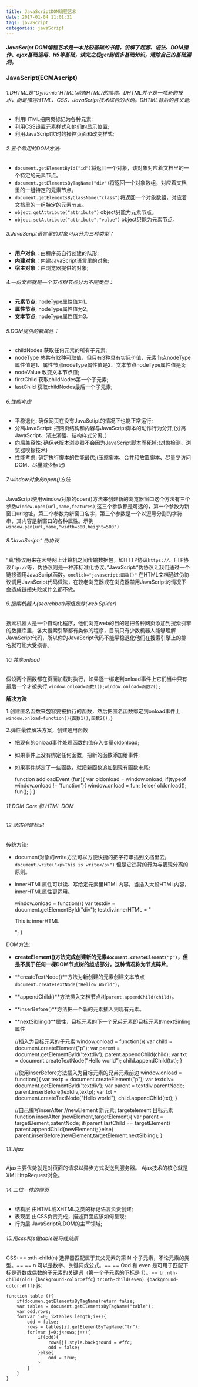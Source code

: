 ```yaml
---
title: JavaScriptDOM编程艺术
date: 2017-01-04 11:01:31
tags: javaScript
categories: javaScript
---
```


##### JavaScript DOM编程艺术是一本比较基础的书籍，讲解了起源、语法、DOM操作、ajax基础运用、h5等基础，读完之后get到很多基础知识，清除自己的基础漏洞。

<!--more-->

### JavaScript(ECMAscript)
###### 1.DHTML是“Dynamic“HTML(动态HTML)的简称。DHTML并不是一项新的技术，而是描述HTML、CSS、JavaScript技术综合的术语。DHTML背后的含义是:

 * 利用HTML把网页标记为各种元素;
 * 利用CSS设置元素样式和他们的显示位置;
 * 利用JavaScript实时的操控页面和改变样式;

###### 2.五个常用的DOM方法:

 + `document.getElementById("id")`将返回一个对象，该对象对应着文档里的一个特定的元素节点。
 + `document.getElementsByTagName("div")`将返回一个对象数组，对应着文档里的一组特定的元素节点。
 + `document.getElementsByClassName("class")`将返回一个对象数组，对应着文档里的一组特定的元素节点。
 + `object.getAttribute("attribute")` object只能为元素节点。
 + `object.setAttribute("attribute","value")` object只能为元素节点。

###### 3.JavaScript语言里的对象可以分为三种类型：

 * **用户对象**：由程序员自行创建的队形;
 * **内建对象**：内建JavaScript语言里的对象;
 * **宿主对象**：由浏览器提供的对象;

###### 4.一份文档就是一个节点树节点分为不同类型：
 + **元素节点**; nodeType属性值为1。
 + **属性节点**; nodeType属性值为2。
 + **文本节点**; nodeType属性值为3。

###### 5.DOM提供的新属性：

 + childNodes 获取任何元素的所有子元素;
 + nodeType 总共有12种可取值，但只有3种具有实际价值，元素节点nodeType属性值是1、属性节点nodeType属性值是2、文本节点nodeType属性值是3;
 + nodeValue 改变文本节点值;
 + firstChild 获取childNodes第一个子元素;
 + lastChild 获取childNodes最后一个子元素;

###### 6.性能考虑

 + 平稳退化: 确保网页在没有JavaSctipt的情况下也能正常运行;
 + 分离JavaScript: 把网页结构和内容与JavaScript脚本的动作行为分开;(分离JavaScript、渐进渐强、结构样式分离、)
 + 向后兼容性: 确保老版本浏览器不会因为JavaScript脚本而死掉;(对象检测、浏览器嗅探技术)
 + 性能考虑: 确定执行脚本的性能最优;(压缩脚本、合并和放置脚本、尽量少访问DOM、尽量减少标记)

###### 7.window对象的open()方法

JavaScript使用window对象的open()方法来创建新的浏览器窗口这个方法有三个参数`window.open(url,name,features)`,这三个参数都是可选的，第一个参数为新窗口url地址，第二个参数为新窗口名字，第三个参数是一个以逗号分割的字符串，其内容是新窗口的各种属性。示例`window.pen(url,name,"width=300,height=500")`

###### 8.”JavaScript:“ 伪协议

”真“协议用来在因特网上计算机之间传输数据包，如HTTP协议`https://`、FTP协议`ftp://`等，伪协议则是一种非标准化协议。”JavaScript:“伪协议让我们通过一个链接调用JavaScript函数。`onclick="javascript:函数()"`
在HTML文档通过伪协议调用JavaScript代码做法，在较老浏览器或在浏览器禁用JavaScript的情况下会造成链接失败或什么都不做。

###### 9.搜索机器人(searchbot)网络蜘蛛(web Spider)

搜索机器人是一个自动化程序，他们浏览web的目的是把各种网页添加到搜索引擎的数据库里，各大搜索引擎都有类似的程序，目前只有少数机器人能够理解JavaScript代码，所以你的JavaScript代码不能平稳退化他们在搜索引擎上的排名就可能大受损害。

###### 10.共享onload

假设两个函数都在页面加载时执行，如果逐一绑定到onload事件上它们当中只有最后一个才被执行
`window.onload=函数1();window.onload=函数2();`

**解决方法**

1.创建匿名函数来包容要被执行的函数，然后把匿名函数绑定到onload事件上
`window.onload=function(){函数1();函数2();}`

2.弹性最佳解决方案，创建通用函数

 + 把现有的onload事件处理函数的值存入变量oldonload;
 + 如果事件上没有绑定任何函数，把新的函数添加给事件;
 + 如果事件绑定了一些函数，就把新函数追加到现有函数末尾;


    function addloadEvent (fun){
        var oldonload = window.onload;
        if(typeof window.onload != 'function'){
        	window.onload = fun;
        }else{
        	oldonload();
        	fun();
        }
    }

###### 11.DOM Core 和 HTML DOM

###### 12.动态创建标记

传统方法:

 + document对象的write方法可以方便快捷的把字符串插到文档里去。
 `document.write("<p>This is write</p>")` 但是它违背的行为与表现分离的原则。
 + innerHTML属性可以读、写给定元素里HTML内容，当插入大段HTML内容，innerHTML属性更适用。


    window.onload = function(){
         var testdiv = document.getElementById("div");
         testdiv.innerHTML = "<p>This is innerHTML</p>";
    }

DOM方法:

 + **createElement()**方法完成创建新的元素`document.createElement("p")`，但是不属于任何一棵DOM节点树的组成部分，这种情况称为**节点碎片**。
 + **createTextNode()**方法为新创建的元素创建文本节点` document.createTextNode("Hellow World")`。
 + **appendChild()**方法插入文档节点树`parent.appendChild(child)`。
 + **inserBefore()**方法把一个新的元素插入到现有元素。
 + **nextSibling()**属性，目标元素的下一个兄弟元素即目标元素的nextSinling属性


    //插入为目标元素的子元素
    window.onload = function(){
        var child = document.createElement("p");
        var parent = document.getElementById('textdiv');
        parent.appendChild(child);
        var txt = document.createTextNode("Hello world");
        child.appendChild(txt);
    }

    //使用inserBefore方法插入为目标元素的兄弟元素前边
    window.onload = function(){
    var textp = document.createElement("p");
        var textdiv= document.getElementById('textdiv');
        var parent = textdiv.parentNode;
        parent.inserBefore(textdiv,textp);
        var txt = document.createTextNode("Hello world");
        child.appendChild(txt);
    }

    //自己编写inserAfter
    //newElement 新元素; targetelement 目标元素
    function inserAfter (newElement,targetElement){
        var parent = targetElement,patentNode;
        if(parent.lastChild == targetElement)
        parent.appendChild(newElement);
        }else{
        parent.inserBefore(newElement,targetElement.nextSibling);
    }

###### 13.Ajax

Ajax主要优势就是对页面的请求以异步方式发送到服务器。
Ajax技术的核心就是XMLHttpRequest对象。

###### 14.三位一体的网页

 +  结构层 由HTML或XHTML之类的标记语言负责创建;
 +  表现层 由CSS负责完成，描述页面应该如何呈现;
 +  行为层 JavaScript和DOM的主宰领域;

###### 15.用css和js做table斑马线效果

CSS:
== :nth-child(n) 选择器匹配属于其父元素的第 N 个子元素，不论元素的类型。==
== n 可以是数字、关键词或公式。==
== Odd 和 even 是可用于匹配下标是奇数或偶数的子元素的关键词（第一个子元素的下标是 1）。==
`tr:nth-child(old) {background-color:#ffc}`
`tr:nth-child(even) {background-color:#fff}`
js:

    function table (){
        if(documen.getElementsByTagName)return false;
        var tables = document.getElementsByTagName("table");
        var odd,rows;
        for(var i=0; i>tables.length;i++){
            odd = false;
            rows = tables[i].getElementByTagName("tr");
            for(var j=0;j<rows;j++){
                if(odd){
                    rows[j].style.background = #ffc;
                    odd = false;
                }else{
                	odd = true;
                }
            }
        }
    }
